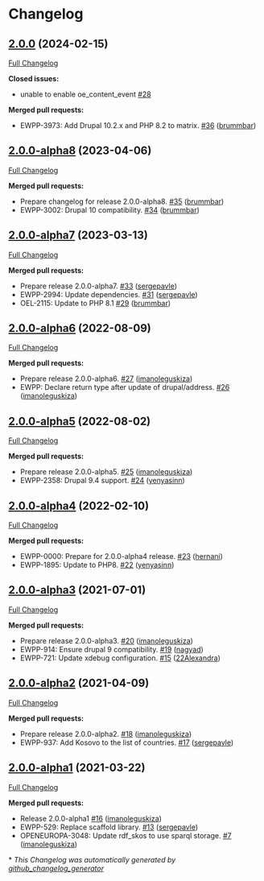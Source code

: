 # Changelog

## [2.0.0](https://github.com/openeuropa/oe_corporate_countries/tree/2.0.0) (2024-02-15)

[Full Changelog](https://github.com/openeuropa/oe_corporate_countries/compare/2.0.0-alpha8...2.0.0)

**Closed issues:**

- unable to enable oe\_content\_event [\#28](https://github.com/openeuropa/oe_corporate_countries/issues/28)

**Merged pull requests:**

- EWPP-3973: Add Drupal 10.2.x and PHP 8.2 to matrix. [\#36](https://github.com/openeuropa/oe_corporate_countries/pull/36) ([brummbar](https://github.com/brummbar))

## [2.0.0-alpha8](https://github.com/openeuropa/oe_corporate_countries/tree/2.0.0-alpha8) (2023-04-06)

[Full Changelog](https://github.com/openeuropa/oe_corporate_countries/compare/2.0.0-alpha7...2.0.0-alpha8)

**Merged pull requests:**

- Prepare changelog for release 2.0.0-alpha8. [\#35](https://github.com/openeuropa/oe_corporate_countries/pull/35) ([brummbar](https://github.com/brummbar))
- EWPP-3002: Drupal 10 compatibility. [\#34](https://github.com/openeuropa/oe_corporate_countries/pull/34) ([brummbar](https://github.com/brummbar))

## [2.0.0-alpha7](https://github.com/openeuropa/oe_corporate_countries/tree/2.0.0-alpha7) (2023-03-13)

[Full Changelog](https://github.com/openeuropa/oe_corporate_countries/compare/2.0.0-alpha6...2.0.0-alpha7)

**Merged pull requests:**

- Prepare release 2.0.0-alpha7. [\#33](https://github.com/openeuropa/oe_corporate_countries/pull/33) ([sergepavle](https://github.com/sergepavle))
- EWPP-2994: Update dependencies. [\#31](https://github.com/openeuropa/oe_corporate_countries/pull/31) ([sergepavle](https://github.com/sergepavle))
- OEL-2115: Update to PHP 8.1 [\#29](https://github.com/openeuropa/oe_corporate_countries/pull/29) ([brummbar](https://github.com/brummbar))

## [2.0.0-alpha6](https://github.com/openeuropa/oe_corporate_countries/tree/2.0.0-alpha6) (2022-08-09)

[Full Changelog](https://github.com/openeuropa/oe_corporate_countries/compare/2.0.0-alpha5...2.0.0-alpha6)

**Merged pull requests:**

- Prepare release 2.0.0-alpha6. [\#27](https://github.com/openeuropa/oe_corporate_countries/pull/27) ([imanoleguskiza](https://github.com/imanoleguskiza))
- EWPP: Declare return type after update of drupal/address. [\#26](https://github.com/openeuropa/oe_corporate_countries/pull/26) ([imanoleguskiza](https://github.com/imanoleguskiza))

## [2.0.0-alpha5](https://github.com/openeuropa/oe_corporate_countries/tree/2.0.0-alpha5) (2022-08-02)

[Full Changelog](https://github.com/openeuropa/oe_corporate_countries/compare/2.0.0-alpha4...2.0.0-alpha5)

**Merged pull requests:**

- Prepare release 2.0.0-alpha5. [\#25](https://github.com/openeuropa/oe_corporate_countries/pull/25) ([imanoleguskiza](https://github.com/imanoleguskiza))
- EWPP-2358: Drupal 9.4 support. [\#24](https://github.com/openeuropa/oe_corporate_countries/pull/24) ([yenyasinn](https://github.com/yenyasinn))

## [2.0.0-alpha4](https://github.com/openeuropa/oe_corporate_countries/tree/2.0.0-alpha4) (2022-02-10)

[Full Changelog](https://github.com/openeuropa/oe_corporate_countries/compare/2.0.0-alpha3...2.0.0-alpha4)

**Merged pull requests:**

- EWPP-0000: Prepare for 2.0.0-alpha4 release. [\#23](https://github.com/openeuropa/oe_corporate_countries/pull/23) ([hernani](https://github.com/hernani))
- EWPP-1895: Update to PHP8. [\#22](https://github.com/openeuropa/oe_corporate_countries/pull/22) ([yenyasinn](https://github.com/yenyasinn))

## [2.0.0-alpha3](https://github.com/openeuropa/oe_corporate_countries/tree/2.0.0-alpha3) (2021-07-01)

[Full Changelog](https://github.com/openeuropa/oe_corporate_countries/compare/2.0.0-alpha2...2.0.0-alpha3)

**Merged pull requests:**

- Prepare release 2.0.0-alpha3. [\#20](https://github.com/openeuropa/oe_corporate_countries/pull/20) ([imanoleguskiza](https://github.com/imanoleguskiza))
- EWPP-914: Ensure drupal 9 compatibility. [\#19](https://github.com/openeuropa/oe_corporate_countries/pull/19) ([nagyad](https://github.com/nagyad))
- EWPP-721: Update xdebug configuration. [\#15](https://github.com/openeuropa/oe_corporate_countries/pull/15) ([22Alexandra](https://github.com/22Alexandra))

## [2.0.0-alpha2](https://github.com/openeuropa/oe_corporate_countries/tree/2.0.0-alpha2) (2021-04-09)

[Full Changelog](https://github.com/openeuropa/oe_corporate_countries/compare/2.0.0-alpha1...2.0.0-alpha2)

**Merged pull requests:**

- Prepare release 2.0.0-alpha2. [\#18](https://github.com/openeuropa/oe_corporate_countries/pull/18) ([imanoleguskiza](https://github.com/imanoleguskiza))
- EWPP-937: Add Kosovo to the list of countries. [\#17](https://github.com/openeuropa/oe_corporate_countries/pull/17) ([sergepavle](https://github.com/sergepavle))

## [2.0.0-alpha1](https://github.com/openeuropa/oe_corporate_countries/tree/2.0.0-alpha1) (2021-03-22)

[Full Changelog](https://github.com/openeuropa/oe_corporate_countries/compare/1.0.0-beta4...2.0.0-alpha1)

**Merged pull requests:**

- Release 2.0.0-alpha1 [\#16](https://github.com/openeuropa/oe_corporate_countries/pull/16) ([imanoleguskiza](https://github.com/imanoleguskiza))
- EWPP-529: Replace scaffold library. [\#13](https://github.com/openeuropa/oe_corporate_countries/pull/13) ([sergepavle](https://github.com/sergepavle))
- OPENEUROPA-3048: Update rdf\_skos to use sparql storage. [\#7](https://github.com/openeuropa/oe_corporate_countries/pull/7) ([imanoleguskiza](https://github.com/imanoleguskiza))

\* *This Changelog was automatically generated by [github_changelog_generator](https://github.com/github-changelog-generator/github-changelog-generator)*
